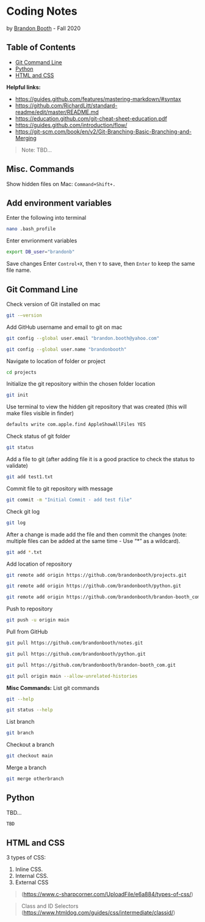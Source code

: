 # Coding Notes
by [Brandon Booth](https://brandon-booth.com/index.php) - Fall 2020


## Table of Contents
- [Git Command Line](#git-command-line)
- [Python](#Python)
- [HTML and CSS](#HTML-and-CSS)

**Helpful links:**
- https://guides.github.com/features/mastering-markdown/#syntax
- https://github.com/RichardLitt/standard-readme/edit/master/README.md
- https://education.github.com/git-cheat-sheet-education.pdf
- https://guides.github.com/introduction/flow/
- https://git-scm.com/book/en/v2/Git-Branching-Basic-Branching-and-Merging

> Note: TBD...

## Misc. Commands
Show hidden files on Mac: ```Command+Shift+.```

## Add environment variables
Enter the following into terminal 
```sh
nano .bash_profile
```

Enter envrionment variables
```sh
export DB_user="brandonb"
```

Save changes
Enter ```Control+X```, then ```Y``` to save, then ```Enter``` to keep the same file name.


## Git Command Line

Check version of Git installed on mac
```sh
git -–version
```

Add GitHub username and email to git on mac
```sh
git config --global user.email "brandon.booth@yahoo.com"
```
```sh
git config --global user.name "brandonbooth"
```

Navigate to location of folder or project
```sh
cd projects
```

Initialize the git repository within the chosen folder location
```sh
git init
```

Use terminal to view the hidden git repository that was created (this will make files visible in finder)
```sh
defaults write com.apple.find AppleShowAllFiles YES
```

Check status of git folder
```sh
git status
```

Add a file to git (after adding file it is a good practice to check the status to validate)
```sh
git add test1.txt
```

Commit file to git repository with message
```sh
git commit -m "Initial Commit - add test file"
```

Check git log
```sh
git log
```

After a change is made add the file and then commit the changes (note: multiple files can be added at the same time - Use “*” as a wildcard).
```sh
git add *.txt
```

Add location of repository
```sh
git remote add origin https://github.com/brandonbooth/projects.git
```
```sh
git remote add origin https://github.com/brandonbooth/python.git
```
```sh
git remote add origin https://github.com/brandonbooth/brandon-booth_com.git
```

Push to repository
```sh
git push -u origin main
```

Pull from GitHub
```sh
git pull https://github.com/brandonbooth/notes.git
```
```sh
git pull https://github.com/brandonbooth/python.git
```
```sh
git pull https://github.com/brandonbooth/brandon-booth_com.git
```

```sh
git pull origin main --allow-unrelated-histories
```

**Misc Commands:**
List git commands
```sh
git --help
```
```sh
git status --help
```

List branch
```sh
git branch
```

Checkout a branch
```sh
git checkout main
```

Merge a branch
```sh
git merge otherbranch
```

## Python

TBD...
```sh
TBD
```


## HTML and CSS
3 types of CSS:
1.	 Inline CSS.
2.	 Internal CSS.
3.	 External CSS
> (https://www.c-sharpcorner.com/UploadFile/e6a884/types-of-css/)

> Class and ID Selectors (https://www.htmldog.com/guides/css/intermediate/classid/)

